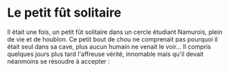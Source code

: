 # Le petit fût solitaire

Il était une fois, un petit fût solitaire dans un cercle étudiant Namurois, plein de vie et de houblon.
Ce petit bout de chou ne comprenait pas pourquoi il était seul dans sa cave, plus aucun humain ne venait le voir...
Il compris quelques jours plus tard l'affreuse vérité, innomable mais qu'il devait néanmoins se résoudre à accepter :
 
